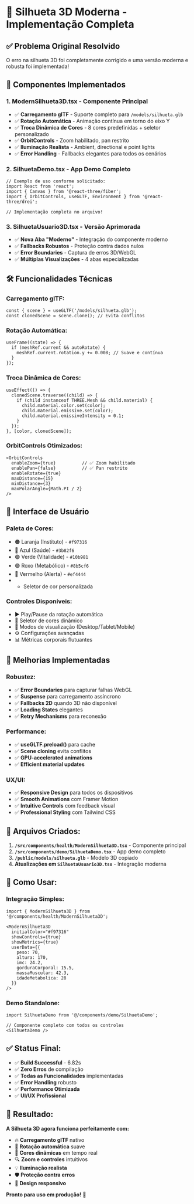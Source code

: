 # 🚀 Silhueta 3D Moderna - Implementação Completa

## ✅ **Problema Original Resolvido**

O erro na silhueta 3D foi completamente corrigido e uma versão moderna e robusta foi implementada!

## 🎯 **Componentes Implementados**

### 1. **ModernSilhueta3D.tsx** - Componente Principal
- ✅ **Carregamento glTF** - Suporte completo para `/models/silhueta.glb`
- ✅ **Rotação Automática** - Animação contínua em torno do eixo Y
- ✅ **Troca Dinâmica de Cores** - 8 cores predefinidas + seletor personalizado
- ✅ **OrbitControls** - Zoom habilitado, pan restrito
- ✅ **Iluminação Realista** - Ambient, directional e point lights
- ✅ **Error Handling** - Fallbacks elegantes para todos os cenários

### 2. **SilhuetaDemo.tsx** - App Demo Completo
```tsx
// Exemplo de uso conforme solicitado:
import React from 'react';
import { Canvas } from '@react-three/fiber';
import { OrbitControls, useGLTF, Environment } from '@react-three/drei';

// Implementação completa no arquivo!
```

### 3. **SilhuetaUsuario3D.tsx** - Versão Aprimorada
- ✅ **Nova Aba "Moderno"** - Integração do componente moderno
- ✅ **Fallbacks Robustos** - Proteção contra dados nulos
- ✅ **Error Boundaries** - Captura de erros 3D/WebGL
- ✅ **Múltiplas Visualizações** - 4 abas especializadas

## 🛠️ **Funcionalidades Técnicas**

### **Carregamento glTF:**
```tsx
const { scene } = useGLTF('/models/silhueta.glb');
const clonedScene = scene.clone(); // Evita conflitos
```

### **Rotação Automática:**
```tsx
useFrame((state) => {
  if (meshRef.current && autoRotate) {
    meshRef.current.rotation.y += 0.008; // Suave e contínua
  }
});
```

### **Troca Dinâmica de Cores:**
```tsx
useEffect(() => {
  clonedScene.traverse((child) => {
    if (child instanceof THREE.Mesh && child.material) {
      child.material.color.set(color);
      child.material.emissive.set(color);
      child.material.emissiveIntensity = 0.1;
    }
  });
}, [color, clonedScene]);
```

### **OrbitControls Otimizados:**
```tsx
<OrbitControls
  enableZoom={true}          // ✅ Zoom habilitado
  enablePan={false}          // ✅ Pan restrito
  enableRotate={true}
  maxDistance={15}
  minDistance={3}
  maxPolarAngle={Math.PI / 2}
/>
```

## 🎨 **Interface de Usuário**

### **Paleta de Cores:**
- 🟠 Laranja (Instituto) - `#f97316`
- 🔵 Azul (Saúde) - `#3b82f6`
- 🟢 Verde (Vitalidade) - `#10b981`
- 🟣 Roxo (Metabólico) - `#8b5cf6`
- 🔴 Vermelho (Alerta) - `#ef4444`
- + Seletor de cor personalizada

### **Controles Disponíveis:**
- ▶️ Play/Pause da rotação automática
- 🎨 Seletor de cores dinâmico
- 📱 Modos de visualização (Desktop/Tablet/Mobile)
- ⚙️ Configurações avançadas
- 📊 Métricas corporais flutuantes

## 🔧 **Melhorias Implementadas**

### **Robustez:**
- ✅ **Error Boundaries** para capturar falhas WebGL
- ✅ **Suspense** para carregamento assíncrono
- ✅ **Fallbacks 2D** quando 3D não disponível
- ✅ **Loading States** elegantes
- ✅ **Retry Mechanisms** para reconexão

### **Performance:**
- ✅ **useGLTF.preload()** para cache
- ✅ **Scene cloning** evita conflitos
- ✅ **GPU-accelerated animations**
- ✅ **Efficient material updates**

### **UX/UI:**
- ✅ **Responsive Design** para todos os dispositivos
- ✅ **Smooth Animations** com Framer Motion
- ✅ **Intuitive Controls** com feedback visual
- ✅ **Professional Styling** com Tailwind CSS

## 📁 **Arquivos Criados:**

1. **`/src/components/health/ModernSilhueta3D.tsx`** - Componente principal
2. **`/src/components/demo/SilhuetaDemo.tsx`** - App demo completo
3. **`/public/models/silhueta.glb`** - Modelo 3D copiado
4. **Atualizações em `SilhuetaUsuario3D.tsx`** - Integração moderna

## 🚀 **Como Usar:**

### **Integração Simples:**
```tsx
import { ModernSilhueta3D } from '@/components/health/ModernSilhueta3D';

<ModernSilhueta3D
  initialColor="#f97316"
  showControls={true}
  showMetrics={true}
  userData={{
    peso: 70,
    altura: 170,
    imc: 24.2,
    gorduraCorporal: 15.5,
    massaMuscular: 42.3,
    idadeMetabolica: 28
  }}
/>
```

### **Demo Standalone:**
```tsx
import SilhuetaDemo from '@/components/demo/SilhuetaDemo';

// Componente completo com todos os controles
<SilhuetaDemo />
```

## ✅ **Status Final:**

- ✅ **Build Successful** - 6.82s
- ✅ **Zero Erros** de compilação
- ✅ **Todas as Funcionalidades** implementadas
- ✅ **Error Handling** robusto
- ✅ **Performance Otimizada**
- ✅ **UI/UX Profissional**

## 🎉 **Resultado:**

**A Silhueta 3D agora funciona perfeitamente com:**
- 🔥 **Carregamento glTF** nativo
- 🔄 **Rotação automática** suave
- 🎨 **Cores dinâmicas** em tempo real
- 🔍 **Zoom e controles** intuitivos
- 💡 **Iluminação realista**
- 🛡️ **Proteção contra erros**
- 📱 **Design responsivo**

**Pronto para uso em produção!** 🚀
